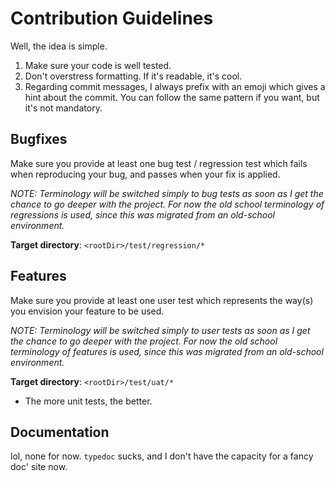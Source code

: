 # Contribution Guidelines

Well, the idea is simple.

1. Make sure your code is well tested.
2. Don't overstress formatting. If it's readable, it's cool.
3. Regarding commit messages, I always prefix with an emoji
   which gives a hint about the commit. You can follow the
   same pattern if you want, but it's not mandatory.

## Bugfixes

Make sure you provide at least one bug test / regression
test which fails when reproducing your bug, and passes when
your fix is applied.

_NOTE: Terminology will be switched simply to bug tests as
soon as I get the chance to go deeper with the project. For
now the old school terminology of regressions is used, since
this was migrated from an old-school environment._

**Target directory**: `<rootDir>/test/regression/*`

## Features

Make sure you provide at least one user test which represents
the way(s) you envision your feature to be used.

_NOTE: Terminology will be switched simply to user tests as
soon as I get the chance to go deeper with the project. For
now the old school terminology of features is used, since
this was migrated from an old-school environment._

**Target directory**: `<rootDir>/test/uat/*`

+ The more unit tests, the better.

## Documentation

lol, none for now. `typedoc` sucks, and I don't have the
capacity for a fancy doc' site now.
